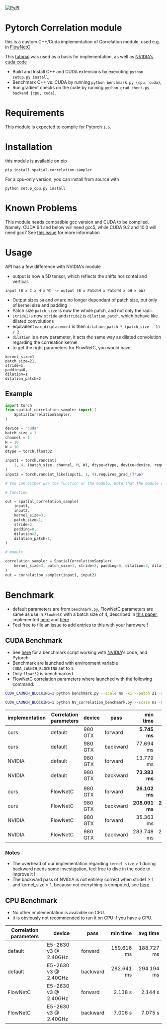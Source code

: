 [![PyPI](https://img.shields.io/pypi/v/spatial-correlation-sampler.svg)](https://pypi.org/project/spatial-correlation-sampler/)

# Pytorch Correlation module

this is a custom C++/Cuda implementation of Correlation module, used e.g. in [FlowNetC](https://arxiv.org/abs/1504.06852)

This [tutorial](http://pytorch.org/tutorials/advanced/cpp_extension.html) was used as a basis for implementation, as well as
[NVIDIA's cuda code](https://github.com/NVIDIA/flownet2-pytorch/tree/master/networks/correlation_package)

- Build and Install C++ and CUDA extensions by executing `python setup.py install`,
- Benchmark C++ vs. CUDA by running `python benchmark.py {cpu, cuda}`,
- Run gradient checks on the code by running `python grad_check.py --backend {cpu, cuda}`.

# Requirements

This module is expected to compile for Pytorch `1.6`.

# Installation

this module is available on pip

`pip install spatial-correlation-sampler`

For a cpu-only version, you can install from source with

`python setup_cpu.py install`

# Known Problems

This module needs compatible gcc version and CUDA to be compiled.
Namely, CUDA 9.1 and below will need gcc5, while CUDA 9.2 and 10.0 will need gcc7
See [this issue](https://github.com/ClementPinard/Pytorch-Correlation-extension/issues/1) for more information

# Usage

API has a few difference with NVIDIA's module

- output is now a 5D tensor, which reflects the shifts horizontal and vertical.

```
input (B x C x H x W) -> output (B x PatchH x PatchW x oH x oW)
```

- Output sizes `oH` and `oW` are no longer dependant of patch size, but only of kernel size and padding
- Patch size `patch_size` is now the whole patch, and not only the radii.
- `stride1` is now `stride` and`stride2` is `dilation_patch`, which behave like dilated convolutions
- equivalent `max_displacement` is then `dilation_patch * (patch_size - 1) / 2`.
- `dilation` is a new parameter, it acts the same way as dilated convolution regarding the correlation kernel
- to get the right parameters for FlowNetC, you would have

```
kernel_size=1
patch_size=21,
stride=1,
padding=0,
dilation=1
dilation_patch=2
```

## Example

```python
import torch
from spatial_correlation_sampler import (
    SpatialCorrelationSampler,
)

device = "cuda"
batch_size = 1
channel = 1
H = 10
W = 10
dtype = torch.float32

input1 = torch.randint(
    1, 4, (batch_size, channel, H, W), dtype=dtype, device=device, requires_grad=True
)
input2 = torch.randint_like(input1, 1, 4).requires_grad_(True)

# You can either use the function or the module. Note that the module doesn't contain any parameter tensor.

# function

out = spatial_correlation_sample(
    input1,
    input2,
    kernel_size=3,
    patch_size=1,
    stride=2,
    padding=0,
    dilation=2,
    dilation_patch=1,
)

# module

correlation_sampler = SpatialCorrelationSampler(
    kernel_size=3, patch_size=1, stride=2, padding=0, dilation=2, dilation_patch=1
)
out = correlation_sampler(input1, input2)
```

# Benchmark

- default parameters are from `benchmark.py`, FlowNetC parameters are same as use in `FlowNetC` with a batch size of 4, described in [this paper](https://arxiv.org/abs/1504.06852), implemented [here](https://github.com/lmb-freiburg/flownet2) and [here](https://github.com/NVIDIA/flownet2-pytorch/blob/master/networks/FlowNetC.py).
- Feel free to file an issue to add entries to this with your hardware !

## CUDA Benchmark

- See [here](https://gist.github.com/ClementPinard/270e910147119831014932f67fb1b5ea) for a benchmark script working with [NVIDIA](https://github.com/NVIDIA/flownet2-pytorch/tree/master/networks/correlation_package)'s code, and Pytorch.
- Benchmark are launched with environment variable `CUDA_LAUNCH_BLOCKING` set to `1`.
- Only `float32` is benchmarked.
- FlowNetC correlation parameters where launched with the following command:

```bash
CUDA_LAUNCH_BLOCKING=1 python benchmark.py --scale ms -k1 --patch 21 -s1 -p0 --patch_dilation 2 -b4 --height 48 --width 64 -c256 cuda -d float

CUDA_LAUNCH_BLOCKING=1 python NV_correlation_benchmark.py --scale ms -k1 --patch 21 -s1 -p0 --patch_dilation 2 -b4 --height 48 --width 64 -c256
```

| implementation | Correlation parameters | device  | pass     |       min time |       avg time |
| -------------- | ---------------------- | ------- | -------- | -------------: | -------------: |
| ours           | default                | 980 GTX | forward  |   **5.745 ms** |   **5.851 ms** |
| ours           | default                | 980 GTX | backward |      77.694 ms |      77.957 ms |
| NVIDIA         | default                | 980 GTX | forward  |      13.779 ms |      13.853 ms |
| NVIDIA         | default                | 980 GTX | backward |  **73.383 ms** |  **73.708 ms** |
|                |                        |         |          |                |                |
| ours           | FlowNetC               | 980 GTX | forward  |  **26.102 ms** |  **26.179 ms** |
| ours           | FlowNetC               | 980 GTX | backward | **208.091 ms** | **208.510 ms** |
| NVIDIA         | FlowNetC               | 980 GTX | forward  |      35.363 ms |      35.550 ms |
| NVIDIA         | FlowNetC               | 980 GTX | backward |     283.748 ms |     284.346 ms |

### Notes

- The overhead of our implementation regarding `kernel_size` > 1 during backward needs some investigation, feel free to
  dive in the code to improve it !
- The backward pass of NVIDIA is not entirely correct when stride1 > 1 and kernel_size > 1, because not everything
  is computed, see [here](https://github.com/NVIDIA/flownet2-pytorch/blob/master/networks/correlation_package/src/correlation_cuda_kernel.cu#L120).

## CPU Benchmark

- No other implementation is avalaible on CPU.
- It is obviously not recommended to run it on CPU if you have a GPU.

| Correlation parameters | device               | pass     |   min time |   avg time |
| ---------------------- | -------------------- | -------- | ---------: | ---------: |
| default                | E5-2630 v3 @ 2.40GHz | forward  | 159.616 ms | 188.727 ms |
| default                | E5-2630 v3 @ 2.40GHz | backward | 282.641 ms | 294.194 ms |
| FlowNetC               | E5-2630 v3 @ 2.40GHz | forward  |    2.138 s |    2.144 s |
| FlowNetC               | E5-2630 v3 @ 2.40GHz | backward |    7.006 s |    7.075 s |
